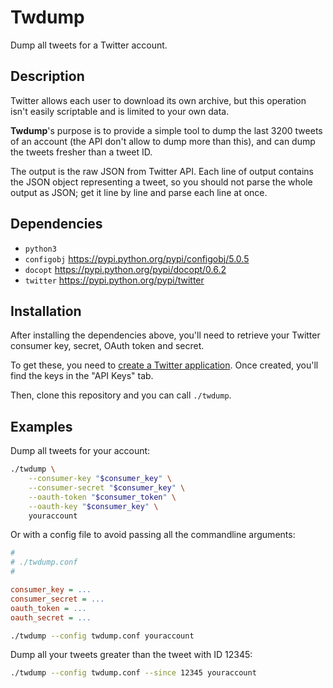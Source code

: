 Twdump
======

Dump all tweets for a Twitter account.

Description
-----------

Twitter allows each user to download its own archive, but this operation
isn't easily scriptable and is limited to your own data.

**Twdump**'s purpose is to provide a simple tool to dump the last
3200 tweets of an account (the API don't allow to dump more than this),
and can dump the tweets fresher than a tweet ID.

The output is the raw JSON from Twitter API. Each line of output contains
the JSON object representing a tweet, so you should not parse the whole
output as JSON; get it line by line and parse each line at once.

Dependencies
------------

* `python3`
* `configobj` <https://pypi.python.org/pypi/configobj/5.0.5>
* `docopt` <https://pypi.python.org/pypi/docopt/0.6.2>
* `twitter` <https://pypi.python.org/pypi/twitter>

Installation
------------

After installing the dependencies above, you'll need to retrieve your
Twitter consumer key, secret, OAuth token and secret.

To get these, you need to [create a Twitter application](https://apps.twitter.com/app/new).
Once created, you'll find the keys in the "API Keys" tab.

Then, clone this repository and you can call `./twdump`.

Examples
--------

Dump all tweets for your account:

```sh
./twdump \
    --consumer-key "$consumer_key" \
    --consumer-secret "$consumer_key" \
    --oauth-token "$consumer_token" \
    --oauth-key "$consumer_key" \
    youraccount
```

Or with a config file to avoid passing all the commandline arguments:

```ini
#
# ./twdump.conf
#

consumer_key = ...
consumer_secret = ...
oauth_token = ...
oauth_secret = ...
```

```sh
./twdump --config twdump.conf youraccount
```

Dump all your tweets greater than the tweet with ID 12345:

```sh
./twdump --config twdump.conf --since 12345 youraccount
```
